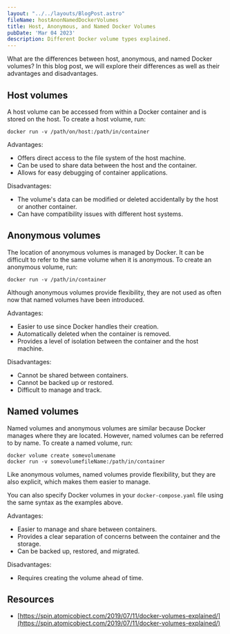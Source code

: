 ```yaml
---
layout: "../../layouts/BlogPost.astro"
fileName: hostAnonNamedDockerVolumes
title: Host, Anonymous, and Named Docker Volumes
pubDate: 'Mar 04 2023'
description: Different Docker volume types explained.
---
```


What are the differences between host, anonymous, and named Docker volumes? In this blog post, we will explore their differences as well as their advantages and disadvantages.

## Host volumes

A host volume can be accessed from within a Docker container and is stored on the host. To create a host volume, run:

```
docker run -v /path/on/host:/path/in/container
```

Advantages:
- Offers direct access to the file system of the host machine.
- Can be used to share data between the host and the container.
- Allows for easy debugging of container applications.

Disadvantages:
- The volume's data can be modified or deleted accidentally by the host or another container.
- Can have compatibility issues with different host systems.

## Anonymous volumes

The location of anonymous volumes is managed by Docker. It can be difficult to refer to the same volume when it is anonymous. To create an anonymous volume, run:

```
docker run -v /path/in/container
```

Although anonymous volumes provide flexibility, they are not used as often now that named volumes have been introduced.

Advantages:
- Easier to use since Docker handles their creation.
- Automatically deleted when the container is removed.
- Provides a level of isolation between the container and the host machine.

Disadvantages:
- Cannot be shared between containers.
- Cannot be backed up or restored.
- Difficult to manage and track.

## Named volumes

Named volumes and anonymous volumes are similar because Docker manages where they are located. However, named volumes can be referred to by name. To create a named volume, run:

```
docker volume create somevolumename
docker run -v somevolumefileName:/path/in/container
```

Like anonymous volumes, named volumes provide flexibility, but they are also explicit, which makes them easier to manage.

You can also specify Docker volumes in your `docker-compose.yaml` file using the same syntax as the examples above.

Advantages:
- Easier to manage and share between containers.
- Provides a clear separation of concerns between the container and the storage.
- Can be backed up, restored, and migrated.

Disadvantages:
- Requires creating the volume ahead of time.

## Resources

- [https://spin.atomicobject.com/2019/07/11/docker-volumes-explained/](https://spin.atomicobject.com/2019/07/11/docker-volumes-explained/)